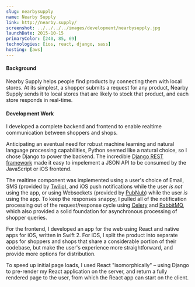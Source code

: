 ```yaml
---
slug: nearbysupply
name: Nearby Supply
link: http://nearby.supply/
screenshot: ../../../../images/development/nearbysupply.jpg
launchDate: 2015-10-15
primaryColor: [240, 85, 69]
technologies: [ios, react, django, sass]
hosting: [aws]
---
```

#### Background

Nearby Supply helps people find products by connecting them with local stores. At its simplest, a shopper submits a request for any product, Nearby Supply sends it to local stores that are likely to stock that product, and each store responds in real-time.


#### Development Work

I developed a complete backend and frontend to enable realtime communication between shoppers and shops.

Anticipating an eventual need for robust machine learning and natural language processing capabilities, Python seemed like a natural choice, so I chose Django to power the backend. The incredible [Django REST framework](http://www.django-rest-framework.org/) made it easy to impelement a JSON API to be consumed by the JavaScript or iOS frontend.

The realtime component was implemented using a user's choice of Email, SMS (provided by [Twilio](https://www.twilio.com/)), and iOS push notifications while the user _is not_ using the app, or using Websockets (provided by [PubNub](https://www.pubnub.com/)) while the user _is_ using the app. To keep the responses snappy, I pulled all of the notification processing out of the request/response cycle using [Celery](http://www.celeryproject.org/) and [RabbitMQ](https://www.rabbitmq.com/), which also provided a solid foundation for asynchronous processing of shopper queries.

For the frontend, I developed an app for the web using React and native apps for iOS, written in Swift 2. For iOS, I split the product into separate apps for shoppers and shops that share a considerable portion of their codebase, but make the user's experience more straightforward, and provide more options for distribution.

To speed up initial page loads, I used React "isomorphically" – using Django to pre-render my React application on the server, and return a fully rendered page to the user, from which the React app can start on the client.
